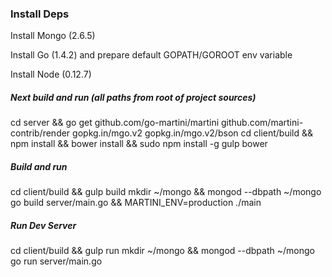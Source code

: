 ### Install Deps

Install Mongo (2.6.5)

Install Go (1.4.2) and prepare default GOPATH/GOROOT env variable

Install Node (0.12.7)

##### Next build and run (all paths from root of project sources)

  cd server && go get github.com/go-martini/martini github.com/martini-contrib/render gopkg.in/mgo.v2 gopkg.in/mgo.v2/bson
  cd client/build && npm install && bower install && sudo npm install -g gulp bower

##### Build and run

  cd client/build && gulp build
  mkdir ~/mongo && mongod --dbpath ~/mongo
  go build server/main.go && MARTINI_ENV=production ./main

##### Run Dev Server

  cd client/build && gulp run
  mkdir ~/mongo && mongod --dbpath ~/mongo
  go run server/main.go
